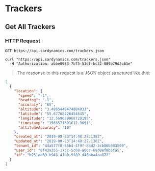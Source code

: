 # Trackers

## Get All Trackers

### HTTP Request

`GET https://api.sardynamics.com/trackers.json`

```shell
curl "https://api.sardynamics.com/trackers.json"
  -H "Authorization: abbe0983-7b75-53df-bc32-009b79d2c61e"
```

> The response to this request is a JSON object structured like this:

```json
[
  {
    "location": {
      "speed": "-1",
      "heading": "-1",
      "accuracy": "65",
      "altitude": "3.4865448474884033",
      "latitude": "55.67768226454645",
      "longitude": "12.569639968728195",
      "timestamp": "1566571691612.3691",
      "altitudeAccuracy": "10"
    },
    "created_at": "2019-08-23T14:48:22.138Z",
    "updated_at": "2019-08-23T14:48:22.138Z",
    "tenant_id": "44a577f8-85b4-4f9f-8ad2-3cb86b983509",
    "user_id": "8f43a355-17cc-5c69-a60c-69d8ef0b5fa5",
    "id": "b251aa59-b948-41a0-9f89-d46aba4aa872"
  }
]
```
